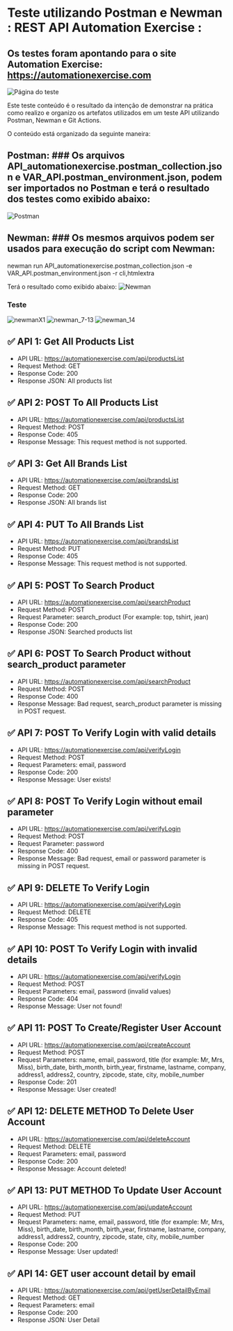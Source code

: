 # Teste utilizando Postman e Newman : REST API Automation Exercise :
## Os testes foram apontando para o site Automation Exercise: https://automationexercise.com
![Página do teste](https://github.com/adielpereiramachado/Robot_Postman_Automationexercise_WEB_API/blob/main/Postman/Arquivos%20de%20apoio/Site%20Automation%20Exercise.png)

Este teste conteúdo é o resultado da intenção de demonstrar na prática como realizo e organizo os artefatos utilizados em um teste API utilizando Postman, Newman e Git Actions.

O conteúdo está organizado da seguinte maneira:

## Postman: ### Os arquivos API_automationexercise.postman_collection.json e VAR_API.postman_environment.json, podem ser importados no Postman e terá o resultado dos testes como exibido abaixo:

![Postman](https://github.com/adielpereiramachado/Robot_Postman_Automationexercise_WEB_API/blob/main/Postman/Arquivos%20de%20apoio/Postman.png)

## Newman: ### Os mesmos arquivos podem ser usados para execução do script com Newman:
newman run API_automationexercise.postman_collection.json -e VAR_API.postman_environment.json -r cli,htmlextra

Terá o resultado como exibido abaixo:
![Newman](https://github.com/adielpereiramachado/Robot_Postman_Automationexercise_WEB_API/blob/main/Postman/Arquivos%20de%20apoio/Newman.png)





### Teste

![newmanX1](https://user-images.githubusercontent.com/124753072/236633835-dd52103d-98df-4b2b-b184-f1589b0626d7.jpg)
![newman_7-13](https://user-images.githubusercontent.com/124753072/236633759-ade9b709-d3f8-48ba-bd98-4b6e4ca045f3.jpg)
![newman_14](https://user-images.githubusercontent.com/124753072/236633760-dc241205-245b-4062-b226-689640bf3a6c.jpg)

## :white_check_mark: API 1: Get All Products List
* API URL: https://automationexercise.com/api/productsList
* Request Method: GET
* Response Code: 200
* Response JSON: All products list

## :white_check_mark: API 2: POST To All Products List
* API URL: https://automationexercise.com/api/productsList
* Request Method: POST
* Response Code: 405
* Response Message: This request method is not supported.

## :white_check_mark: API 3: Get All Brands List
* API URL: https://automationexercise.com/api/brandsList
* Request Method: GET
* Response Code: 200
* Response JSON: All brands list

## :white_check_mark: API 4: PUT To All Brands List
* API URL: https://automationexercise.com/api/brandsList
* Request Method: PUT
* Response Code: 405
* Response Message: This request method is not supported.

## :white_check_mark: API 5: POST To Search Product
* API URL: https://automationexercise.com/api/searchProduct
* Request Method: POST
* Request Parameter: search_product (For example: top, tshirt, jean)
* Response Code: 200
* Response JSON: Searched products list

## :white_check_mark: API 6: POST To Search Product without search_product parameter
* API URL: https://automationexercise.com/api/searchProduct
* Request Method: POST
* Response Code: 400
* Response Message: Bad request, search_product parameter is missing in POST request.

## :white_check_mark: API 7: POST To Verify Login with valid details
* API URL: https://automationexercise.com/api/verifyLogin
* Request Method: POST
* Request Parameters: email, password
* Response Code: 200
* Response Message: User exists!

## :white_check_mark: API 8: POST To Verify Login without email parameter
* API URL: https://automationexercise.com/api/verifyLogin
* Request Method: POST
* Request Parameter: password
* Response Code: 400
* Response Message: Bad request, email or password parameter is missing in POST request.

## :white_check_mark: API 9: DELETE To Verify Login
* API URL: https://automationexercise.com/api/verifyLogin
* Request Method: DELETE
* Response Code: 405
* Response Message: This request method is not supported.

## :white_check_mark: API 10: POST To Verify Login with invalid details
* API URL: https://automationexercise.com/api/verifyLogin
* Request Method: POST
* Request Parameters: email, password (invalid values)
* Response Code: 404
* Response Message: User not found!

## :white_check_mark: API 11: POST To Create/Register User Account
* API URL: https://automationexercise.com/api/createAccount
* Request Method: POST
* Request Parameters: name, email, password, title (for example: Mr, Mrs, Miss), birth_date, birth_month, birth_year, firstname, lastname, company, address1, address2, country, zipcode, state, city, mobile_number
* Response Code: 201
* Response Message: User created!

## :white_check_mark: API 12: DELETE METHOD To Delete User Account
* API URL: https://automationexercise.com/api/deleteAccount
* Request Method: DELETE
* Request Parameters: email, password
* Response Code: 200
* Response Message: Account deleted!

## :white_check_mark: API 13: PUT METHOD To Update User Account
* API URL: https://automationexercise.com/api/updateAccount
* Request Method: PUT
* Request Parameters: name, email, password, title (for example: Mr, Mrs, Miss), birth_date, birth_month, birth_year, firstname, lastname, company, address1, address2, country, zipcode, state, city, mobile_number
* Response Code: 200
* Response Message: User updated!

## :white_check_mark: API 14: GET user account detail by email
* API URL: https://automationexercise.com/api/getUserDetailByEmail
* Request Method: GET
* Request Parameters: email
* Response Code: 200
* Response JSON: User Detail
